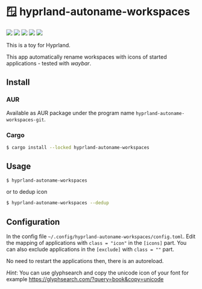 # 🪟 hyprland-autoname-workspaces

![](https://img.shields.io/crates/d/hyprland-autoname-workspaces)
![](https://img.shields.io/github/issues-raw/cyrinux/hyprland-autoname-workspaces)
![](https://img.shields.io/github/stars/cyrinux/hyprland-autoname-workspaces)
![](https://img.shields.io/aur/version/hyprland-autoname-workspaces-git)
![](https://img.shields.io/crates/v/hyprland-autoname-workspaces)

This is a toy for Hyprland.

This app automatically rename workspaces with icons of started applications - tested with _waybar_.

## Install

### AUR

Available as AUR package under the program name `hyprland-autoname-workspaces-git`.

### Cargo

```bash
$ cargo install --locked hyprland-autoname-workspaces
```

## Usage

```bash
$ hyprland-autoname-workspaces
```

or to dedup icon

```bash
$ hyprland-autoname-workspaces --dedup
```

## Configuration

In the config file `~/.config/hyprland-autoname-workspaces/config.toml`.
Edit the mapping of applications with `class = "icon"` in the `[icons]` part.
You can also exclude applications in the `[exclude]` with `class = ""` part.

No need to restart the applications then, there is an autoreload.

_Hint_: You can use glyphsearch and copy the unicode icon of your font for example https://glyphsearch.com/?query=book&copy=unicode
